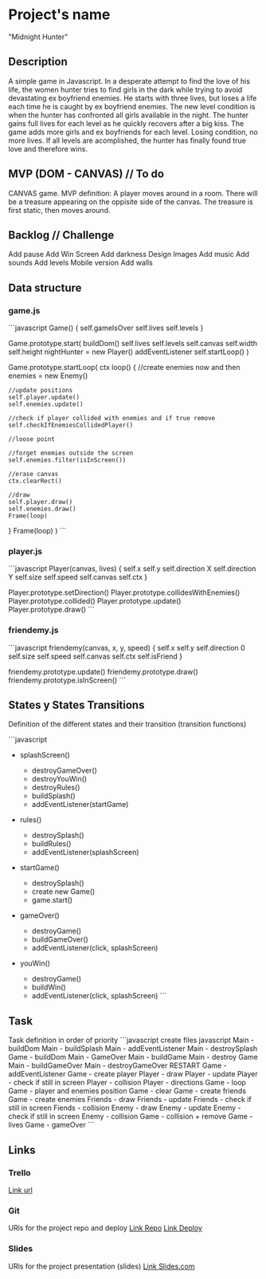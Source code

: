 # Project's name
"Midnight Hunter"

## Description
A simple game in Javascript. In a desperate attempt to find the love of his life, the women hunter tries to find girls in the dark while trying to avoid devastating ex boyfriend enemies. He starts with three lives, but loses a life each time he is caught by ex boyfriend enemies. The new level condition is when the hunter has confronted all girls available in the night. The hunter gains full lives for each level as he quickly recovers after a big kiss. The game adds more girls and ex boyfriends for each level. Losing condition, no more lives. If all levels are acomplished, the hunter has finally found true love and therefore wins.


## MVP (DOM - CANVAS) // To do
CANVAS game. MVP definition: A player moves around in a room. There will be a treasure appearing on the oppisite side of the canvas. The treasure is first static, then moves around.


## Backlog // Challenge
Add pause
Add Win Screen
Add darkness
Design
Images
Add music
Add sounds
Add levels
Mobile version
Add walls


## Data structure

### game.js

´´´javascript
Game() {
  self.gameIsOver
  self.lives
  self.levels
}

Game.prototype.start(
  buildDom()
  self.lives
  self.levels
  self.canvas
  self.width
  self.height
  nightHunter = new Player()
  addEventListener
  self.startLoop()
)

Game.prototype.startLoop(
  ctx
  loop() {
    //create enemies now and then
    enemies = new Enemy()
    
    //update positions
    self.player.update()
    self.enemies.update()
    
    //check if player collided with enemies and if true remove
    self.checkIfEnemiesCollidedPlayer()
    
    //loose point
    
    //forget enemies outside the screen
    self.enemies.filter(isInScreen())
    
    //erase canvas
    ctx.clearRect()
    
    //draw
    self.player.draw()
    self.enemies.draw()
    Frame(loop)
   }
   Frame(loop)
)
´´´

### player.js

´´´javascript
Player(canvas, lives) {
  self.x
  self.y
  self.direction X
  self.direction Y
  self.size
  self.speed
  self.canvas
  self.ctx
}

Player.prototype.setDirection()
Player.prototype.collidesWithEnemies()
Player.prototype.collided()
Player.prototype.update()
Player.prototype.draw()
´´´

### friendemy.js

´´´javascript
friendemy(canvas, x, y, speed) {
  self.x
  self.y
  self.direction 0
  self.size
  self.speed
  self.canvas
  self.ctx
  self.isFriend
}

friendemy.prototype.update()
friendemy.prototype.draw()
friendemy.prototype.isInScreen()
´´´


## States y States Transitions
Definition of the different states and their transition (transition functions)

´´´javascript
- splashScreen()
  - destroyGameOver()
  - destroyYouWin()
  - destroyRules()
  - buildSplash()
  - addEventListener(startGame)

- rules()
  - destroySplash()
  - buildRules()
  - addEventListener(splashScreen)
  
- startGame()
  - destroySplash()
  - create new Game()
  - game.start()
  
- gameOver()
  - destroyGame()
  - buildGameOver()
  - addEventListener(click, splashScreen) 

- youWin()
  - destroyGame()
  - buildWin()
  - addEventListener(click, splashScreen)
  ´´´


## Task
Task definition in order of priority
´´´javascript
create files javascript
Main - buildDom
Main - buildSplash
Main - addEventListener
Main - destroySplash
Game - buildDom
Main - GameOver
Main - buildGame
Main - destroy Game
Main - buildGameOver 
Main - destroyGameOver RESTART
Game - addEventListener
Game - create player
Player - draw
Player - update
Player - check if still in screen
Player - collision
Player - directions
Game - loop
Game - player and enemies position
Game - clear
Game - create friends
Game - create enemies
Friends - draw
Friends - update
Friends - check if still in screen
Fiends - collision
Enemy - draw
Enemy - update
Enemy - check if still in screen
Enemy - collision
Game - collision + remove
Game - lives
Game - gameOver
´´´


## Links

### Trello
[Link url](https://trello.com)


### Git
URls for the project repo and deploy
[Link Repo](http://github.com)
[Link Deploy](http://github.com)


### Slides
URls for the project presentation (slides)
[Link Slides.com](http://slides.com)